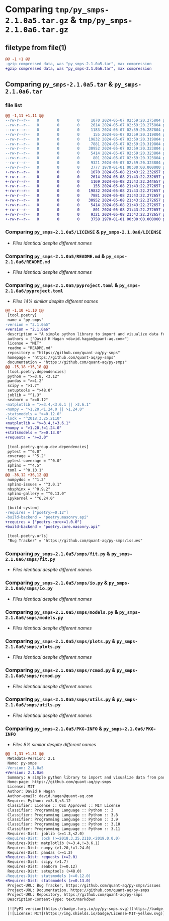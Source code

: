 # Comparing `tmp/py_smps-2.1.0a5.tar.gz` & `tmp/py_smps-2.1.0a6.tar.gz`

## filetype from file(1)

```diff
@@ -1 +1 @@
-gzip compressed data, was "py_smps-2.1.0a5.tar", max compression
+gzip compressed data, was "py_smps-2.1.0a6.tar", max compression
```

## Comparing `py_smps-2.1.0a5.tar` & `py_smps-2.1.0a6.tar`

### file list

```diff
@@ -1,11 +1,11 @@
--rw-r--r--   0        0        0     1070 2024-05-07 02:59:20.275804 py_smps-2.1.0a5/LICENSE
--rw-r--r--   0        0        0     2614 2024-05-07 02:59:20.275804 py_smps-2.1.0a5/README.md
--rw-r--r--   0        0        0     1183 2024-05-07 02:59:20.287804 py_smps-2.1.0a5/pyproject.toml
--rw-r--r--   0        0        0      155 2024-05-07 02:59:20.319804 py_smps-2.1.0a5/smps/__init__.py
--rw-r--r--   0        0        0    19832 2024-05-07 02:59:20.319804 py_smps-2.1.0a5/smps/fit.py
--rw-r--r--   0        0        0     7881 2024-05-07 02:59:20.319804 py_smps-2.1.0a5/smps/io.py
--rw-r--r--   0        0        0    30952 2024-05-07 02:59:20.323804 py_smps-2.1.0a5/smps/models.py
--rw-r--r--   0        0        0     5414 2024-05-07 02:59:20.323804 py_smps-2.1.0a5/smps/plots.py
--rw-r--r--   0        0        0      801 2024-05-07 02:59:20.323804 py_smps-2.1.0a5/smps/rcmod.py
--rw-r--r--   0        0        0     9321 2024-05-07 02:59:20.323804 py_smps-2.1.0a5/smps/utils.py
--rw-r--r--   0        0        0     3777 1970-01-01 00:00:00.000000 py_smps-2.1.0a5/PKG-INFO
+-rw-r--r--   0        0        0     1070 2024-05-08 21:43:22.232657 py_smps-2.1.0a6/LICENSE
+-rw-r--r--   0        0        0     2614 2024-05-08 21:43:22.232657 py_smps-2.1.0a6/README.md
+-rw-r--r--   0        0        0     1169 2024-05-08 21:43:22.244657 py_smps-2.1.0a6/pyproject.toml
+-rw-r--r--   0        0        0      155 2024-05-08 21:43:22.272657 py_smps-2.1.0a6/smps/__init__.py
+-rw-r--r--   0        0        0    19832 2024-05-08 21:43:22.272657 py_smps-2.1.0a6/smps/fit.py
+-rw-r--r--   0        0        0     7881 2024-05-08 21:43:22.272657 py_smps-2.1.0a6/smps/io.py
+-rw-r--r--   0        0        0    30952 2024-05-08 21:43:22.272657 py_smps-2.1.0a6/smps/models.py
+-rw-r--r--   0        0        0     5414 2024-05-08 21:43:22.272657 py_smps-2.1.0a6/smps/plots.py
+-rw-r--r--   0        0        0      801 2024-05-08 21:43:22.272657 py_smps-2.1.0a6/smps/rcmod.py
+-rw-r--r--   0        0        0     9321 2024-05-08 21:43:22.272657 py_smps-2.1.0a6/smps/utils.py
+-rw-r--r--   0        0        0     3758 1970-01-01 00:00:00.000000 py_smps-2.1.0a6/PKG-INFO
```

### Comparing `py_smps-2.1.0a5/LICENSE` & `py_smps-2.1.0a6/LICENSE`

 * *Files identical despite different names*

### Comparing `py_smps-2.1.0a5/README.md` & `py_smps-2.1.0a6/README.md`

 * *Files identical despite different names*

### Comparing `py_smps-2.1.0a5/pyproject.toml` & `py_smps-2.1.0a6/pyproject.toml`

 * *Files 14% similar despite different names*

```diff
@@ -1,10 +1,10 @@
 [tool.poetry]
 name = "py-smps"
-version = "2.1.0a5"
+version = "2.1.0a6"
 description = "A simple python library to import and visualize data from particle sizing instruments"
 authors = ["David H Hagan <david.hagan@quant-aq.com>"]
 license = "MIT"
 readme = "README.md"
 repository = "https://github.com/quant-aq/py-smps"
 homepage = "https://github.com/quant-aq/py-smps"
 documentation = "https://github.com/quant-aq/py-smps"
@@ -15,18 +15,18 @@
 [tool.poetry.dependencies]
 python = ">=3.8, <3.12"
 pandas = ">=1.2"
 scipy = ">1.7"
 setuptools = ">48.0"
 joblib = "^1.3"
 seaborn = ">=0.12"
-matplotlib = ">=3.4,<3.6.1 || >3.6.1"
-numpy = ">1.20,<1.24.0 || >1.24.0"
-statsmodels = ">=0.12.0"
-lock = "^2018.3.25.2110"
+matplotlib = ">=3.4,!=3.6.1"
+numpy = ">1.20,!=1.24.0"
+statsmodels = ">=0.13.0"
+requests = ">=2.0"
 
 [tool.poetry.group.dev.dependencies]
 pytest = "^6.0"
 coverage = "^5.2"
 pytest-coverage = "^0.0"
 sphinx = "^4.5"
 toml = "^0.10.1"
@@ -36,12 +36,12 @@
 numpydoc = "^1.2"
 sphinx-issues = "^3.0.1"
 nbsphinx = "^0.9.2"
 sphinx-gallery = "^0.13.0"
 ipykernel = "^6.24.0"
 
 [build-system]
-requires = ["poetry>=0.12"]
-build-backend = "poetry.masonry.api"
+requires = ["poetry-core>=1.0.0"]
+build-backend = "poetry.core.masonry.api"
 
 [tool.poetry.urls]
 "Bug Tracker" = "https://github.com/quant-aq/py-smps/issues"
```

### Comparing `py_smps-2.1.0a5/smps/fit.py` & `py_smps-2.1.0a6/smps/fit.py`

 * *Files identical despite different names*

### Comparing `py_smps-2.1.0a5/smps/io.py` & `py_smps-2.1.0a6/smps/io.py`

 * *Files identical despite different names*

### Comparing `py_smps-2.1.0a5/smps/models.py` & `py_smps-2.1.0a6/smps/models.py`

 * *Files identical despite different names*

### Comparing `py_smps-2.1.0a5/smps/plots.py` & `py_smps-2.1.0a6/smps/plots.py`

 * *Files identical despite different names*

### Comparing `py_smps-2.1.0a5/smps/rcmod.py` & `py_smps-2.1.0a6/smps/rcmod.py`

 * *Files identical despite different names*

### Comparing `py_smps-2.1.0a5/smps/utils.py` & `py_smps-2.1.0a6/smps/utils.py`

 * *Files identical despite different names*

### Comparing `py_smps-2.1.0a5/PKG-INFO` & `py_smps-2.1.0a6/PKG-INFO`

 * *Files 8% similar despite different names*

```diff
@@ -1,31 +1,31 @@
 Metadata-Version: 2.1
 Name: py-smps
-Version: 2.1.0a5
+Version: 2.1.0a6
 Summary: A simple python library to import and visualize data from particle sizing instruments
 Home-page: https://github.com/quant-aq/py-smps
 License: MIT
 Author: David H Hagan
 Author-email: david.hagan@quant-aq.com
 Requires-Python: >=3.8,<3.12
 Classifier: License :: OSI Approved :: MIT License
 Classifier: Programming Language :: Python :: 3
 Classifier: Programming Language :: Python :: 3.8
 Classifier: Programming Language :: Python :: 3.9
 Classifier: Programming Language :: Python :: 3.10
 Classifier: Programming Language :: Python :: 3.11
 Requires-Dist: joblib (>=1.3,<2.0)
-Requires-Dist: lock (>=2018.3.25.2110,<2019.0.0.0)
 Requires-Dist: matplotlib (>=3.4,!=3.6.1)
 Requires-Dist: numpy (>1.20,!=1.24.0)
 Requires-Dist: pandas (>=1.2)
+Requires-Dist: requests (>=2.0)
 Requires-Dist: scipy (>1.7)
 Requires-Dist: seaborn (>=0.12)
 Requires-Dist: setuptools (>48.0)
-Requires-Dist: statsmodels (>=0.12.0)
+Requires-Dist: statsmodels (>=0.13.0)
 Project-URL: Bug Tracker, https://github.com/quant-aq/py-smps/issues
 Project-URL: Documentation, https://github.com/quant-aq/py-smps
 Project-URL: Repository, https://github.com/quant-aq/py-smps
 Description-Content-Type: text/markdown
 
 [![PyPI version](https://badge.fury.io/py/py-smps.svg)](https://badge.fury.io/py/py-smps)
 [![License: MIT](https://img.shields.io/badge/License-MIT-yellow.svg)](https://opensource.org/licenses/MIT)
```

